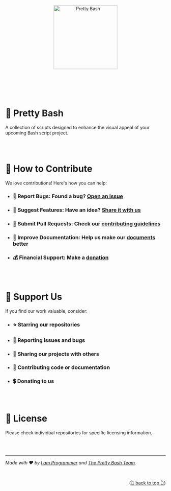 <a name="readme-top"></a>

<br><br><br><br>

<div align="center" style="text-align: center;">

  <a href="https://prettybash.github.io">
    <img src="https://avatars.githubusercontent.com/u/240835535?s=200&v=4" alt="Pretty Bash" width="200">
  </a>

<!-- <br><br>

  <h1><i>{{ORGANIZATION_TAGLINE}}</i></h1>

  <br>

  <h2>
    <a href="https://{{ORGANIZATION_URL}}">🏠 Home</a>
    <a href="https://{{ORGANIZATION_URL}}">📚 Read the Docs</a>
    <a href="https://{{ORGANIZATION_URL}}">🫅 Be a Sponsor</a>
    <a href="https://{{ORGANIZATION_URL}}">🛟 Get Support</a>
    <a href="https://{{ORGANIZATION_URL}}">☎️ Contact Us</a>
    <a href="https://{{ORGANIZATION_URL}}">♥️ Join the Community</a>
  </h2> -->

</div>

<br><br><br><br>

# 🚀 Pretty Bash

A collection of scripts designed to enhance the visual appeal of your upcoming Bash script project.

<!-- <br><br>

# 🌟 About Us

Pretty Bash is {{DESCRIBE_WHAT_YOUR_ORGANIZATION_DOES}}.

- ## Our Mission:

  {{YOUR_ORGANIZATIONS_MISSION_STATEMENT}}

- ## Our Vision:

  {{YOUR_ORGANIZATIONS__VISION_STATEMENT}} -->

<!-- <br><br>

# 🛠️ What We Do

- ## 🔧 Product Development:

  {{BRIEF_DESCRIPTION_OF_YOUR_MAIN_PRODUCTS/SERVICES}}

- ## 🌍 Open Source Contributions:

  {{MENTION_YOUR_OSS_PHILOSOPHY}}

- ## 💡 Innovation:

  {{AREAS_OF_INNOVATION_OR_RESEARCH}}

- ## 🤝 Community:

  {{COMMUNITY_INITIATIVES_OR_SUPPORT}} -->

<!-- <br><br>

# 🛠️ Technology Stack

## Frontend

- ### {{SAMPLE_FRONTEND}}

## Backend

- ### {{SAMPLE_BACKEND}}

## Infrastructure

- ### {{SAMPLE_INFRASTRUCTURE}} -->

<br><br>

# 🤝 How to Contribute

We love contributions! Here's how you can help:

- ### 🐞 **Report Bugs:** Found a bug? [Open an issue][issues]

- ### 🧠 **Suggest Features:** Have an idea? [Share it with us][issues]

- ### 🧬 **Submit Pull Requests:** Check our [contributing guidelines][contributing]

- ### 📃 **Improve Documentation:** Help us make our [documents][documentation_repository] better

- ### 💰 **Financial Support:** Make a [donation][donation]

<!-- <br><br>

# 📞 Connect With Us

- ### 🌐 Website: [https://{{ORGANIZATION_URL}}][website]

- ### 📧 Email: [contact@{{ORGANIZATION_URL}}][email]

- ### 🏗️ Github: [{{ORGANIZATION_USERNAME}}][github]

- ### 📚 Reddit: [r/{{ORGANIZATION_USERNAME}}][reddit]

- ### 💼 LinkedIn: [company/{{ORGANIZATION_USERNAME}}][linkedin]

- ### 🐦 X: [{{ORGANIZATION_USERNAME}}][x]

- ### 📹 YouTube: [@{{ORGANIZATION_USERNAME}}][youtube] -->

<br><br>

# 🌟 Support Us

If you find our work valuable, consider:

- ### ⭐ Starring our repositories

- ### 🐛 Reporting issues and bugs

- ### 💬 Sharing our projects with others

- ### 🤝 Contributing code or documentation

- ### 💲 Donating to us

<br><br>

# 📜 License

Please check individual repositories for specific licensing information.

<br><br>

---

_Made with ❤️ by [I am Programmer][lead_maintainer] and [The Pretty Bash Team][contributors]._

<br><p align="right">(<a href="#readme-top">👆 back to top 👆</a>)</p>

<br><br><br><br>

[website]: https://{{ORGANIZATION_URL}}
[email]: mailto:contact@{{ORGANIZATION_URL}}
[reddit]: https://reddit.com/r/{{ORGANIZATION_USERNAME}}
[github]: https://github.com/{{ORGANIZATION_USERNAME}}
[youtube]: https://youtube.com/@{{ORGANIZATION_USERNAME}}
[x]: https://x.com/{{ORGANIZATION_USERNAME}}
[linkedin]: https://linkedin.com/company/{{ORGANIZATION_USERNAME}}
[issues]: https://github.com/prettybash/prettybash/issues
[contributing]: https://github.com/prettybash/prettybash/contributing.md
[contributors]: https://github.com/prettybash/prettybash/graphs/contributors
[documentation_repository]: https://github.com/prettybash/prettybash.github.io
[donation]: https://github.com/sponsors/iamprogrammerlk
[lead_maintainer]: https://github.com/iamprogrammerlk
